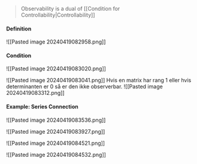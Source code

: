 > Observability is a dual of [[Condition for Controllability|Controllability]]

#### Definition
![[Pasted image 20240419082958.png]]

#### Condition
![[Pasted image 20240419083020.png]]

![[Pasted image 20240419083041.png]]
Hvis en matrix har rang 1 eller hvis determinanten er 0 så er den ikke observerbar.
![[Pasted image 20240419083312.png]]


#### Example: Series Connection
![[Pasted image 20240419083536.png]]

![[Pasted image 20240419083927.png]]

![[Pasted image 20240419084521.png]]

![[Pasted image 20240419084532.png]]
